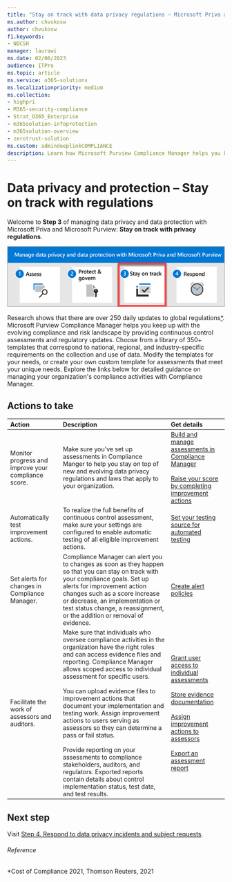```yaml
---
title: "Stay on track with data privacy regulations – Microsoft Priva and Purview"
ms.author: chvukosw
author: chvukosw
f1.keywords:
- NOCSH
manager: laurawi
ms.date: 02/06/2023
audience: ITPro
ms.topic: article
ms.service: o365-solutions
ms.localizationpriority: medium
ms.collection:
- highpri
- M365-security-compliance
- Strat_O365_Enterprise
- m365solution-infoprotection
- m365solution-overview
- zerotrust-solution
ms.custom: admindeeplinkCOMPLIANCE
description: Learn how Microsoft Purview Compliance Manager helps you keep up with data privacy regulations through continuous control assessments and regulatory updates.
---
```


# Data privacy and protection – Stay on track with regulations

Welcome to **Step 3** of managing data privacy and data protection with Microsoft Priva and Microsoft Purview: **Stay on track with privacy regulations**.

![The steps to manage data privacy and data protection with Microsoft Priva and Microsoft Purview](../media/data-privacy-protection/manage-data-privacy-protection-steps-three.png)

Research shows that there are over 250 daily updates to global regulations[*](#reference). Microsoft Purview Compliance Manager helps you keep up with the evolving compliance and risk landscape by providing continuous control assessments and regulatory updates. Choose from a library of 350+ templates that correspond to national, regional, and industry-specific requirements on the collection and use of data. Modify the templates for your needs, or create your own custom template for assessments that meet your unique needs. Explore the links below for detailed guidance on managing your organization's compliance activities with Compliance Manager.

## Actions to take

|Action|Description|Get details|
|:---|:----------|:---------------|
|Monitor progress and improve your compliance score. | Make sure you've set up assessments in Compliance Manger to help you stay on top of new and evolving data privacy regulations and laws that apply to your organization.| [Build and manage assessments in Compliance Manager](../compliance/compliance-manager-assessments.md)<br><br>[Raise your score by completing improvement actions](../compliance/compliance-manager-improvement-actions.md) |
|Automatically test improvement actions. | To realize the full benefits of continuous control assessment, make sure your settings are configured to enable automatic testing of all eligible improvement actions.| [Set your testing source for automated testing](../compliance/compliance-manager-setup.md#testing-source-for-automated-testing)|
|Set alerts for changes in Compliance Manager. | Compliance Manager can alert you to changes as soon as they happen so that you can stay on track with your compliance goals. Set up alerts for improvement action changes such as a score increase or decrease, an implementation or test status change, a reassignment, or the addition or removal of evidence.| [Create alert policies](../compliance/compliance-manager-alert-policies.md)|
|Facilitate the work of assessors and auditors. | Make sure that individuals who oversee compliance activities in the organization have the right roles and can access evidence files and reporting. Compliance Manager allows scoped access to individual assessment for specific users. <br><br>You can upload evidence files to improvement actions that document your implementation and testing work. Assign improvement actions to users serving as assessors so they can determine a pass or fail status.<br><br>Provide reporting on your assessments to compliance stakeholders, auditors, and regulators. Exported reports contain details about control implementation status, test date, and test results.| [Grant user access to individual assessments](../compliance/compliance-manager-assessments.md#grant-user-access-to-individual-assessments)<br><br>[Store evidence documentation](../compliance/compliance-manager-improvement-actions.md#storing-evidence)<br><br>[Assign improvement actions to assessors](../compliance/compliance-manager-improvement-actions.md#assign-improvement-action-to-assessor-for-completion)<br><br>[Export an assessment report](../compliance/compliance-manager-assessments.md#export-an-assessment-report)|

## Next step

Visit [Step 4. Respond to data privacy incidents and subject requests](data-privacy-protection-respond-requests.md).

###### Reference
*Cost of Compliance 2021, Thomson Reuters, 2021